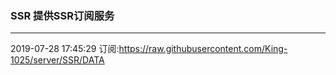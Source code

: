 ### SSR 提供SSR订阅服务
---
2019-07-28 17:45:29 订阅:https://raw.githubusercontent.com/King-1025/server/SSR/DATA
